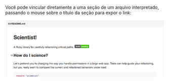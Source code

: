Você pode vincular diretamente a uma seção de um arquivo interpretado, passando o mouse sobre o título da seção para expor o link:

![Link da seção no arquivo README para o repositório github/scientist](/assets/images/help/repository/readme-links.png)
